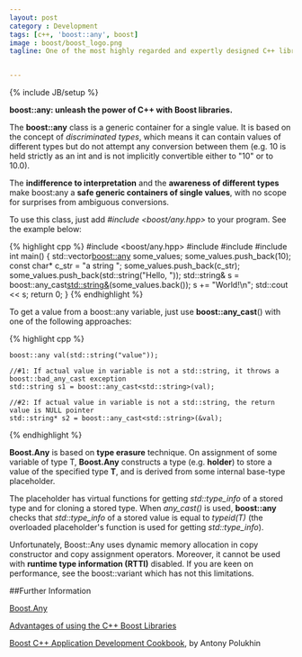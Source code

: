 ```yaml
---
layout: post
category : Development
tags: [c++, 'boost::any', boost]
image : boost/boost_logo.png
tagline: One of the most highly regarded and expertly designed C++ library projects in the world - H.Sutter and A.Alexandrescu, C++ Coding Standards


---
```

{% include JB/setup %}

**boost::any: unleash the power of C++ with Boost libraries.**

<!--more-->

The **boost::any** class is a generic container for a single value.
It is based on the concept of *discriminated types*, which means it can contain values of different types but do not attempt any conversion between them (e.g. 10 is held strictly as an int and is not implicitly convertible either to "10" or to 10.0).

The **indifference to interpretation** and the **awareness of different types** make boost:any a **safe generic containers of single values**, with no scope for surprises from ambiguous conversions.

To use this class, just add *#include <boost/any.hpp>* to your program. See the example below:

{% highlight cpp %}
#include <boost/any.hpp>
#include <iostream>
#include <vector>
#include <string>
int main() {
     std::vector<boost::any> some_values;
     some_values.push_back(10);
     const char* c_str = "a string ";
     some_values.push_back(c_str);
     some_values.push_back(std::string("Hello, "));
     std::string& s =
        boost::any_cast<std::string&>(some_values.back());
     s += "World!\n";
     std::cout << s;
     return 0;
}
{% endhighlight %}

To get a value from a boost::any variable, just use **boost::any_cast<T>**() with one of the following approaches:

{% highlight cpp %}
    
    boost::any val(std::string("value"));
    
    //#1: If actual value in variable is not a std::string, it throws a boost::bad_any_cast exception
    std::string s1 = boost::any_cast<std::string>(val);
    
    //#2: If actual value in variable is not a std::string, the return value is NULL pointer
    std::string* s2 = boost::any_cast<std::string>(&val);

{% endhighlight %}

**Boost.Any** is based on **type erasure** technique. On assignment of some variable of type T, **Boost.Any** constructs a type (e.g. **holder<T>**) to store a value of the specified type **T**, and is derived from some internal base-type placeholder.

The placeholder has virtual functions for getting *std::type_info* of a stored type and for cloning a stored type. When *any_cast<T>()* is used, **boost::any** checks that *std::type_info* of a stored value is equal to *typeid(T)* (the overloaded placeholder's function is used for getting *std::type_info*).

Unfortunately, Boost::Any uses dynamic memory allocation in copy constructor and copy assignment operators. Moreover, it cannot be used with **runtime type information (RTTI)** disabled.
If you are keen on performance, see the boost::variant which has not this limitations.

##Further Information

[Boost.Any](http://www.boost.org/doc/libs/1_56_0/doc/html/any.html)

[Advantages of using the C++ Boost Libraries](http://stackoverflow.com/questions/125580/what-are-the-advantages-of-using-the-c-boost-libraries)

[Boost C++ Application Development Cookbook](https://www.packtpub.com/application-development/boost-c-application-development-cookbook), by Antony Polukhin


